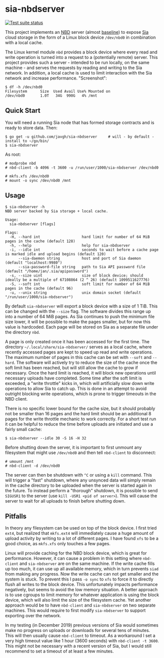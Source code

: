 # sia-nbdserver

[![Test suite status](https://github.com/javgh/sia-nbdserver/workflows/Test%20suite/badge.svg)](https://github.com/javgh/sia-nbdserver)

This project implements an [NBD](https://nbd.sourceforge.io) server (almost
[baseline](https://sourceforge.net/p/nbd/code/ci/master/tree/doc/proto.md#baseline))
to expose [Sia](https://sia.tech/) cloud storage in the form of a
Linux block device `/dev/nbd0` in combination with a local cache.

The Linux kernel module `nbd` provides a block device where every read and write
operation is turned into a request to a (potentially remote) server. This
project provides such a server - intended to be run locally, on the same
machine - and serves the requests by reading and writing to the Sia network. In
addition, a local cache is used to limit interaction with the Sia network and
increase performance. "Screenshot":

    $ df -h /dev/nbd0
    Filesystem      Size  Used Avail Use% Mounted on
    /dev/nbd0       1.0T   34G  990G   4% /mnt

## Quick Start

You will need a running Sia node that has formed storage contracts and is ready
to store data. Then:

    $ go get -u github.com/javgh/sia-nbdserver     # will - by default - install to ~/go/bin/
    $ sia-nbdserver

As root:

    # modprobe nbd
    # nbd-client -b 4096 -t 3600 -u /run/user/1000/sia-nbdserver /dev/nbd0

    # mkfs.xfs /dev/nbd0
    # mount -o sync /dev/nbd0 /mnt

## Usage

    $ sia-nbdserver -h
    NBD server backed by Sia storage + local cache.

    Usage:
      sia-nbdserver [flags]

    Flags:
      -H, --hard int                   hard limit for number of 64 MiB pages in the cache (default 128)
      -h, --help                       help for sia-nbdserver
      -i, --idle int                   seconds to wait before a cache page is marked idle and upload begins (default 120)
          --sia-daemon string          host and port of Sia daemon (default "localhost:9980")
          --sia-password-file string   path to Sia API password file (default "/home/jan/.sia/apipassword")
      -s, --size uint                  size of block device; should ideally be a multiple of 67108864 (2 ^ 26) (default 1099511627776)
      -S, --soft int                   soft limit for number of 64 MiB pages in the cache (default 96)
      -u, --unix string                unix domain socket (default "/run/user/1000/sia-nbdserver")

By default `sia-nbdserver` will export a block device with a size of 1 TiB. This
can be changed with the `--size` flag. The software divides this range up into a
number of 64 MiB pages. As Sia continues to push the minimum file size lower, it
will be possible to make the pages smaller, but for now this value is hardcoded.
Each page will be stored on Sia as a separate file under the directory `nbd`.

A page is only created once it has been accessed for the first time. The
directory `~/.local/share/sia-nbdserver/` serves as a local cache, where
recently accessed pages are kept to speed up read and write operations. The
maximum number of pages in this cache can be set with `--soft` and `--hard`.
The software will actively try to reduce the size of the cache once the soft
limit has been reached, but will still allow the cache to grow if necessary.
Once the hard limit is reached, it will block new operations until necessary
uploads have completed. Some time after the soft limit is exceeded, a "write
throttle" kicks in, which will artificially slow down write operations to allow
Sia to catch up. This is done in an attempt to avoid outright blocking write
operations, which is prone to trigger timeouts in the NBD client.

There is no specific lower bound for the cache size, but it should probably not
be smaller than 16 pages and the hard limit should be an additional 8 pages for
the write throttle mechanic to work correctly. For a short test run it can be
helpful to reduce the time before uploads are initiated and use a fairly small
cache:

    $ sia-nbdserver --idle 30 -S 16 -H 32

Before shutting down the server, it is important to first unmount any filesystem
that might use `/dev/nbd0` and then tell `nbd-client` to disconnect:

    # umount /mnt
    # nbd-client -d /dev/nbd0

The server can then be shutdown with `^C` or using a `kill` command. This will
trigger a "fast" shutdown, where any unsynced data will simply remain in the
cache directory to be uploaded when the server is started again in the future.
To instead perform a "thorough" shutdown, it is possible to send `SIGUSR1` to
the server (use `kill -USR1 <pid of server>`). This will cause the server to
wait for all uploads to finish before shutting down.

## Pitfalls

In theory any filesystem can be used on top of the block device. I first tried
`ext4`, but realized that `mkfs.ext4` will immediately cause a huge amount of
upload activity by writing to a lot of different pages. I have found `xfs` to be
a good choice, as `mkfs.xfs` only touches a few pages.

Linux will provide caching for the NBD block device, which is great for
performance. However, it can cause a problem in this setting where `nbd-client`
and `sia-nbdserver` are on the same machine. If the write cache fills up too
much, it can use up all available memory, which in turn prevents `siad`  from
making any progress. Now the write cache can not get smaller and the system is
stuck. To prevent this I pass `-o sync` to `xfs` to force it to directly flush
all writes to the block device. This unfortunately impacts performance
negatively, but seems to avoid the low memory situation. A better approach is to
use cgroups to limit memory for whatever application is using the block device,
which will also limit the size of the filesystem cache. Yet another approach would
be to have `nbd-client` and `sia-nbdserver` on two separate machines. This would
require to first modify `sia-nbdserver` to support exporting over the network.

In my testing (in December 2019) previous versions of Sia would sometimes make no
progress on uploads or downloads for several tens of minutes. This will then usually
cause `nbd-client` to timeout. As a workaround I set a very high timeout value like
1 hour (3600 seconds) with `nbd-client -t 3600`. This might not be necessary
with a recent version of Sia, but I would still recommend to set a timeout of
at least a few minutes.
